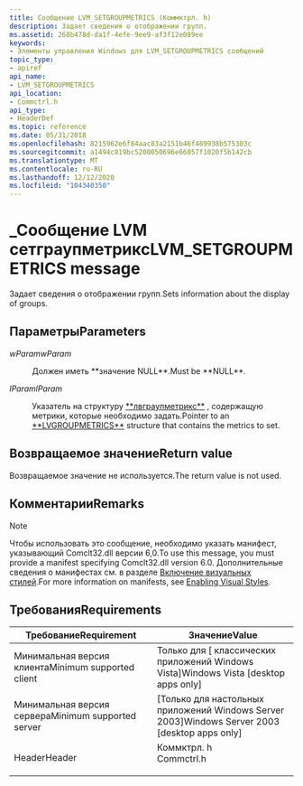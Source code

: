```yaml
---
title: Сообщение LVM_SETGROUPMETRICS (Коммктрл. h)
description: Задает сведения о отображении групп.
ms.assetid: 268b478d-da1f-4efe-9ee9-af3f12e089ee
keywords:
- Элементы управления Windows для LVM_SETGROUPMETRICS сообщений
topic_type:
- apiref
api_name:
- LVM_SETGROUPMETRICS
api_location:
- Commctrl.h
api_type:
- HeaderDef
ms.topic: reference
ms.date: 05/31/2018
ms.openlocfilehash: 8215962e6f84aac83a2151b46f489938b575303c
ms.sourcegitcommit: a1494c819bc5200050696e66057f1020f5b142cb
ms.translationtype: MT
ms.contentlocale: ru-RU
ms.lasthandoff: 12/12/2020
ms.locfileid: "104340350"
---
```

# <a name="lvm_setgroupmetrics-message"></a><span data-ttu-id="0c78c-104">\_Сообщение LVM сетграупметрикс</span><span class="sxs-lookup"><span data-stu-id="0c78c-104">LVM\_SETGROUPMETRICS message</span></span>

<span data-ttu-id="0c78c-105">Задает сведения о отображении групп.</span><span class="sxs-lookup"><span data-stu-id="0c78c-105">Sets information about the display of groups.</span></span>

## <a name="parameters"></a><span data-ttu-id="0c78c-106">Параметры</span><span class="sxs-lookup"><span data-stu-id="0c78c-106">Parameters</span></span>

<dl> <dt>

<span data-ttu-id="0c78c-107">*wParam*</span><span class="sxs-lookup"><span data-stu-id="0c78c-107">*wParam*</span></span> 
</dt> <dd><span data-ttu-id="0c78c-108">Должен иметь **значение NULL**.</span><span class="sxs-lookup"><span data-stu-id="0c78c-108">Must be **NULL**.</span></span></dd> <dt>

<span data-ttu-id="0c78c-109">*lParam*</span><span class="sxs-lookup"><span data-stu-id="0c78c-109">*lParam*</span></span> 
</dt> <dd><span data-ttu-id="0c78c-110">Указатель на структуру <a href="/windows/win32/api/commctrl/ns-commctrl-lvgroupmetrics">**лвграупметрикс**</a> , содержащую метрики, которые необходимо задать.</span><span class="sxs-lookup"><span data-stu-id="0c78c-110">Pointer to an <a href="/windows/win32/api/commctrl/ns-commctrl-lvgroupmetrics">**LVGROUPMETRICS**</a> structure that contains the metrics to set.</span></span></dd> </dl>

## <a name="return-value"></a><span data-ttu-id="0c78c-111">Возвращаемое значение</span><span class="sxs-lookup"><span data-stu-id="0c78c-111">Return value</span></span>

<span data-ttu-id="0c78c-112">Возвращаемое значение не используется.</span><span class="sxs-lookup"><span data-stu-id="0c78c-112">The return value is not used.</span></span>

## <a name="remarks"></a><span data-ttu-id="0c78c-113">Комментарии</span><span class="sxs-lookup"><span data-stu-id="0c78c-113">Remarks</span></span>

> [!Note]  
> <span data-ttu-id="0c78c-114">Чтобы использовать это сообщение, необходимо указать манифест, указывающий Comclt32.dll версии 6,0.</span><span class="sxs-lookup"><span data-stu-id="0c78c-114">To use this message, you must provide a manifest specifying Comclt32.dll version 6.0.</span></span> <span data-ttu-id="0c78c-115">Дополнительные сведения о манифестах см. в разделе [Включение визуальных стилей](cookbook-overview.md).</span><span class="sxs-lookup"><span data-stu-id="0c78c-115">For more information on manifests, see [Enabling Visual Styles](cookbook-overview.md).</span></span>

 

## <a name="requirements"></a><span data-ttu-id="0c78c-116">Требования</span><span class="sxs-lookup"><span data-stu-id="0c78c-116">Requirements</span></span>



| <span data-ttu-id="0c78c-117">Требование</span><span class="sxs-lookup"><span data-stu-id="0c78c-117">Requirement</span></span> | <span data-ttu-id="0c78c-118">Значение</span><span class="sxs-lookup"><span data-stu-id="0c78c-118">Value</span></span> |
|-------------------------------------|---------------------------------------------------------------------------------------|
| <span data-ttu-id="0c78c-119">Минимальная версия клиента</span><span class="sxs-lookup"><span data-stu-id="0c78c-119">Minimum supported client</span></span><br/> | <span data-ttu-id="0c78c-120">Только для \[ классических приложений Windows Vista\]</span><span class="sxs-lookup"><span data-stu-id="0c78c-120">Windows Vista \[desktop apps only\]</span></span><br/>                                        |
| <span data-ttu-id="0c78c-121">Минимальная версия сервера</span><span class="sxs-lookup"><span data-stu-id="0c78c-121">Minimum supported server</span></span><br/> | <span data-ttu-id="0c78c-122">\[Только для настольных приложений Windows Server 2003\]</span><span class="sxs-lookup"><span data-stu-id="0c78c-122">Windows Server 2003 \[desktop apps only\]</span></span><br/>                                  |
| <span data-ttu-id="0c78c-123">Header</span><span class="sxs-lookup"><span data-stu-id="0c78c-123">Header</span></span><br/>                   | <dl> <span data-ttu-id="0c78c-124"><dt>Коммктрл. h</dt></span><span class="sxs-lookup"><span data-stu-id="0c78c-124"><dt>Commctrl.h</dt></span></span> </dl> |



 

 





